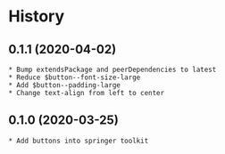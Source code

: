 # History

## 0.1.1 (2020-04-02)
    * Bump extendsPackage and peerDependencies to latest
    * Reduce $button--font-size-large
    * Add $button--padding-large
    * Change text-align from left to center

## 0.1.0 (2020-03-25)
    * Add buttons into springer toolkit
